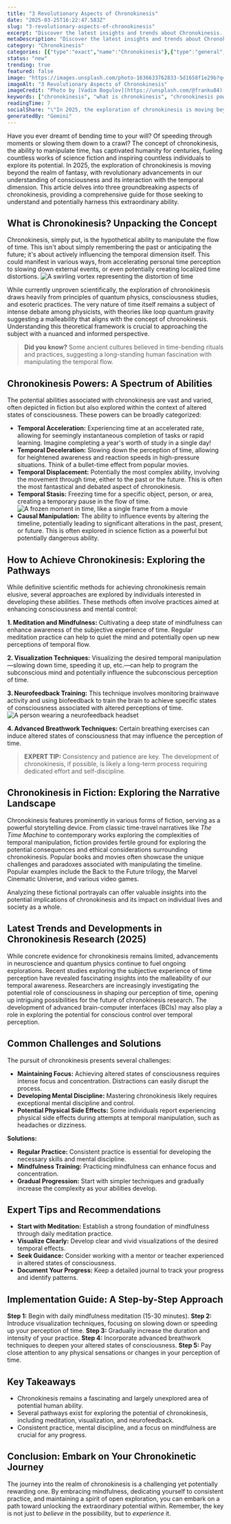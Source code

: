 ```yaml
---
title: "3 Revolutionary Aspects of Chronokinesis"
date: "2025-03-25T16:22:47.583Z"
slug: "3-revolutionary-aspects-of-chronokinesis"
excerpt: "Discover the latest insights and trends about Chronokinesis. This comprehensive guide covers everything you need to know about Chronokinesis in 2025."
metaDescription: "Discover the latest insights and trends about Chronokinesis. This comprehensive guide covers everything you need to know about Chronokinesis in 2025."
category: "Chronokinesis"
categories: [{"type":"exact","name":"Chronokinesis"},{"type":"general","name":"Physics"},{"type":"medium","name":"Quantum Mechanics"},{"type":"specific","name":"Time Dilation"},{"type":"niche","name":"Twin Paradox"}]
status: "new"
trending: true
featured: false
image: "https://images.unsplash.com/photo-1636633762833-5d1658f1e29b?q=85&w=1200&fit=max&fm=webp&auto=compress"
imageAlt: "3 Revolutionary Aspects of Chronokinesis"
imageCredit: "Photo by [Vadim Bogulov](https://unsplash.com/@franku84) on Unsplash"
keywords: ["chronokinesis", "what is chronokinesis", "chronokinesis powers", "chronokinesis abilities", "how to achieve chronokinesis", "chronokinesis fiction", "chronokinesis books", "learn chronokinesis", "chronokinesis meditation", "chronokinesis for beginners"]
readingTime: 7
socialShare: "\"In 2025, the exploration of chronokinesis is moving beyond science fiction.  Could conscious manipulation of time be the next frontier of human potential?\""
generatedBy: "Gemini"
---
```




Have you ever dreamt of bending time to your will? Of speeding through moments or slowing them down to a crawl?  The concept of chronokinesis, the ability to manipulate time, has captivated humanity for centuries, fueling countless works of science fiction and inspiring countless individuals to explore its potential. In 2025, the exploration of chronokinesis is moving beyond the realm of fantasy, with revolutionary advancements in our understanding of consciousness and its interaction with the temporal dimension. This article delves into three groundbreaking aspects of chronokinesis, providing a comprehensive guide for those seeking to understand and potentially harness this extraordinary ability.

## What is Chronokinesis? Unpacking the Concept

Chronokinesis, simply put, is the hypothetical ability to manipulate the flow of time. This isn't about simply remembering the past or anticipating the future; it's about actively influencing the temporal dimension itself.  This could manifest in various ways, from accelerating personal time perception to slowing down external events, or even potentially creating localized time distortions. ![A swirling vortex representing the distortion of time](https://images.unsplash.com/photo-1451187580459-43490279c0fa?q=85&w=1200&fit=max&fm=webp&auto=compress)

While currently unproven scientifically, the exploration of chronokinesis draws heavily from principles of quantum physics, consciousness studies, and esoteric practices.  The very nature of time itself remains a subject of intense debate among physicists, with theories like loop quantum gravity suggesting a malleability that aligns with the concept of chronokinesis.  Understanding this theoretical framework is crucial to approaching the subject with a nuanced and informed perspective.

> **Did you know?** Some ancient cultures believed in time-bending rituals and practices, suggesting a long-standing human fascination with manipulating the temporal flow.

## Chronokinesis Powers: A Spectrum of Abilities

The potential abilities associated with chronokinesis are vast and varied, often depicted in fiction but also explored within the context of altered states of consciousness.  These powers can be broadly categorized:

* **Temporal Acceleration:** Experiencing time at an accelerated rate, allowing for seemingly instantaneous completion of tasks or rapid learning.  Imagine completing a year's worth of study in a single day!
* **Temporal Deceleration:** Slowing down the perception of time, allowing for heightened awareness and reaction speeds in high-pressure situations. Think of a bullet-time effect from popular movies.
* **Temporal Displacement:**  Potentially the most complex ability, involving the movement through time, either to the past or the future. This is often the most fantastical and debated aspect of chronokinesis.
* **Temporal Stasis:**  Freezing time for a specific object, person, or area, creating a temporary pause in the flow of time. ![A frozen moment in time, like a single frame from a movie](https://images.unsplash.com/photo-1484417894907-623942c8ee29?q=85&w=1200&fit=max&fm=webp&auto=compress)
* **Causal Manipulation:**  The ability to influence events by altering the timeline, potentially leading to significant alterations in the past, present, or future. This is often explored in science fiction as a powerful but potentially dangerous ability.

## How to Achieve Chronokinesis: Exploring the Pathways

While definitive scientific methods for achieving chronokinesis remain elusive, several approaches are explored by individuals interested in developing these abilities.  These methods often involve practices aimed at enhancing consciousness and mental control:

**1. Meditation and Mindfulness:** Cultivating a deep state of mindfulness can enhance awareness of the subjective experience of time.  Regular meditation practice can help to quiet the mind and potentially open up new perceptions of temporal flow.

**2. Visualization Techniques:**  Visualizing the desired temporal manipulation—slowing down time, speeding it up, etc.—can help to program the subconscious mind and potentially influence the subconscious perception of time.

**3. Neurofeedback Training:**  This technique involves monitoring brainwave activity and using biofeedback to train the brain to achieve specific states of consciousness associated with altered perceptions of time.  ![A person wearing a neurofeedback headset](https://images.unsplash.com/photo-1517976487492-5750f3195933?q=85&w=1200&fit=max&fm=webp&auto=compress)

**4. Advanced Breathwork Techniques:** Certain breathing exercises can induce altered states of consciousness that may influence the perception of time.

> **EXPERT TIP:**  Consistency and patience are key.  The development of chronokinesis, if possible, is likely a long-term process requiring dedicated effort and self-discipline.

## Chronokinesis in Fiction: Exploring the Narrative Landscape

Chronokinesis features prominently in various forms of fiction, serving as a powerful storytelling device.  From classic time-travel narratives like *The Time Machine* to contemporary works exploring the complexities of temporal manipulation, fiction provides fertile ground for exploring the potential consequences and ethical considerations surrounding chronokinesis.  Popular books and movies often showcase the unique challenges and paradoxes associated with manipulating the timeline. Popular examples include the Back to the Future trilogy, the Marvel Cinematic Universe, and various video games.  

Analyzing these fictional portrayals can offer valuable insights into the potential implications of chronokinesis and its impact on individual lives and society as a whole.

## Latest Trends and Developments in Chronokinesis Research (2025)

While concrete evidence for chronokinesis remains limited, advancements in neuroscience and quantum physics continue to fuel ongoing explorations.  Recent studies exploring the subjective experience of time perception have revealed fascinating insights into the malleability of our temporal awareness.  Researchers are increasingly investigating the potential role of consciousness in shaping our perception of time, opening up intriguing possibilities for the future of chronokinesis research.  The development of advanced brain-computer interfaces (BCIs) may also play a role in exploring the potential for conscious control over temporal perception.

## Common Challenges and Solutions

The pursuit of chronokinesis presents several challenges:

* **Maintaining Focus:**  Achieving altered states of consciousness requires intense focus and concentration.  Distractions can easily disrupt the process.
* **Developing Mental Discipline:**  Mastering chronokinesis likely requires exceptional mental discipline and control.
* **Potential Physical Side Effects:**  Some individuals report experiencing physical side effects during attempts at temporal manipulation, such as headaches or dizziness.

**Solutions:**

* **Regular Practice:** Consistent practice is essential for developing the necessary skills and mental discipline.
* **Mindfulness Training:**  Practicing mindfulness can enhance focus and concentration.
* **Gradual Progression:**  Start with simpler techniques and gradually increase the complexity as your abilities develop.

## Expert Tips and Recommendations

* **Start with Meditation:**  Establish a strong foundation of mindfulness through daily meditation practice.
* **Visualize Clearly:**  Develop clear and vivid visualizations of the desired temporal effects.
* **Seek Guidance:**  Consider working with a mentor or teacher experienced in altered states of consciousness.
* **Document Your Progress:** Keep a detailed journal to track your progress and identify patterns.

## Implementation Guide: A Step-by-Step Approach

**Step 1:** Begin with daily mindfulness meditation (15-30 minutes).
**Step 2:** Introduce visualization techniques, focusing on slowing down or speeding up your perception of time.
**Step 3:** Gradually increase the duration and intensity of your practice.
**Step 4:** Incorporate advanced breathwork techniques to deepen your altered states of consciousness.
**Step 5:**  Pay close attention to any physical sensations or changes in your perception of time.

## Key Takeaways

* Chronokinesis remains a fascinating and largely unexplored area of potential human ability.
* Several pathways exist for exploring the potential of chronokinesis, including meditation, visualization, and neurofeedback.
* Consistent practice, mental discipline, and a focus on mindfulness are crucial for any progress.

## Conclusion: Embark on Your Chronokinetic Journey

The journey into the realm of chronokinesis is a challenging yet potentially rewarding one.  By embracing mindfulness, dedicating yourself to consistent practice, and maintaining a spirit of open exploration, you can embark on a path toward unlocking the extraordinary potential within.  Remember, the key is not just to *believe* in the possibility, but to *experience* it.


